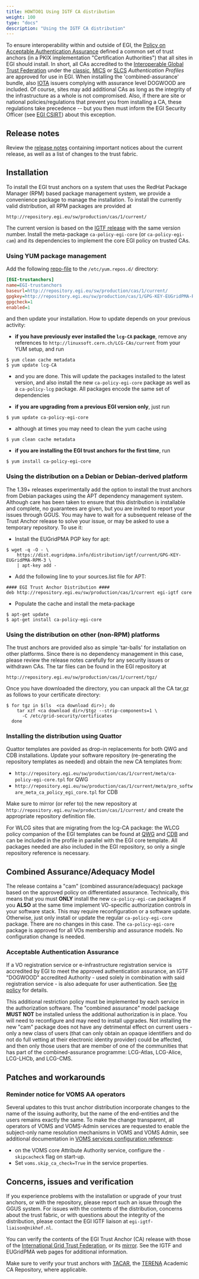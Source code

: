 ```yaml
---
title: HOWTO01 Using IGTF CA distribution
weight: 100
type: "docs"
description: "Using the IGTF CA distribution"
---
```


To ensure interoperability within and outside of EGI, the
[Policy on Acceptable Authentication Assurance](https://documents.egi.eu/document/2930)
defined a common set of trust anchors (in a PKIX implementation "Certification
Authorities") that all sites in EGI should install. In short, all CAs accredited
to the [Interoperable Global Trust Federation](http://www.igtf.net/) under the
[classic](https://www.igtf.net/ap/classic/),
[MICS](https://www.igtf.net/ap/mics/) or [SLCS](https://www.igtf.net/ap/slcs/)
_Authentication Profiles_ are approved for use in EGI. When installing the
'combined-assurance' bundle, also [IOTA](https://www.igtf.net/ap/iota/) issuers
complying with assurance level DOGWOOD are included. Of course, sites may add
additional CAs as long as the integrity of the infrastructure as a whole is not
compromised. Also, if there are site or national policies/regulations that
prevent you from installing a CA, these regulations take precedence -- but you
then must inform the EGI Security Officer (see
[EGI CSIRT](https://confluence.egi.eu/display/EGIBG/CSIRT)) about this
exception.

## Release notes

Review the
[release notes](http://repository.egi.eu/sw/production/cas/1/current/README.txt)
containing important notices about the current release, as well as a list of
changes to the trust fabric.

## Installation

To install the EGI trust anchors on a system that uses the RedHat Package
Manager (RPM) based package management system, we provide a convenience package
to manage the installation. To install the currently valid distribution, all RPM
packages are provided at

```text
http://repository.egi.eu/sw/production/cas/1/current/
```

The current version is based on the
[IGTF release](https://dl.igtf.net/distribution/igtf/current/) with the same
version number. Install the meta-package `ca-policy-egi-core` (or
`ca-policy-egi-cam`) and its dependencies to implement the core EGI policy on
trusted CAs.

### Using YUM package management

Add the following
[repo-file](http://repository.egi.eu/sw/production/cas/1/current/repo-files/EGI-trustanchors.repo)
to the `/etc/yum.repos.d/` directory:

```ini
[EGI-trustanchors]
name=EGI-trustanchors
baseurl=http://repository.egi.eu/sw/production/cas/1/current/
gpgkey=http://repository.egi.eu/sw/production/cas/1/GPG-KEY-EUGridPMA-RPM-3
gpgcheck=1
enabled=1
```

and then update your installation. How to update depends on your previous
activity:

- **if you have previously ever installed the `lcg-CA` package**, remove any
  references to `http://linuxsoft.cern.ch/LCG-CAs/current` from your YUM setup,
  and run

```shell
$ yum clean cache metadata
$ yum update lcg-CA
```

- and you are done. This will update the packages installed to the latest
  version, and also install the new `ca-policy-egi-core` package as well as a
  `ca-policy-lcg` package. All packages encode the same set of dependencies

- **if you are upgrading from a previous EGI version only**, just run

```shell
$ yum update ca-policy-egi-core
```

- although at times you may need to clean the yum cache using

```shell
$ yum clean cache metadata
```

- **if you are installing the EGI trust anchors for the first time**, run

```shell
$ yum install ca-policy-egi-core
```

### Using the distribution on a Debian or Debian-derived platform

The 1.39+ releases experimentally add the option to install the trust anchors
from Debian packages using the APT dependency management system. Although care
has been taken to ensure that this distribution is installable and complete, no
guarantees are given, but you are invited to report your issues through GGUS.
You may have to wait for a subsequent release of the Trust Anchor release to
solve your issue, or may be asked to use a temporary repository. To use it:

- Install the EUGridPMA PGP key for apt:

```shell
$ wget -q -O - \
    https://dist.eugridpma.info/distribution/igtf/current/GPG-KEY-EUGridPMA-RPM-3 \
    | apt-key add -
```

- Add the following line to your sources.list file for APT:

```shell
#### EGI Trust Anchor Distribution ####
deb http://repository.egi.eu/sw/production/cas/1/current egi-igtf core
```

- Populate the cache and install the meta-package

```shell
$ apt-get update
$ apt-get install ca-policy-egi-core
```

### Using the distribution on other (non-RPM) platforms

The trust anchors are provided also as simple 'tar-balls' for installation on
other platforms. Since there is no dependency management in this case, please
review the release notes carefully for any security issues or withdrawn CAs. The
tar files can be found in the EGI repository at

```text
http://repository.egi.eu/sw/production/cas/1/current/tgz/
```

Once you have downloaded the directory, you can unpack all the CA tar,gz as
follows to your certificate directory:

```shell
$ for tgz in $(ls  <ca download dir>); do
    tar xzf <ca download dir>/$tgz --strip-components=1 \
      -C /etc/grid-security/certificates
  done
```

### Installing the distribution using Quattor

Quattor templates are povided as drop-in replacements for both QWG and CDB
installations. Update your software repository (re-generating the repository
templates as needed) and obtain the new CA templates from:

- `http://repository.egi.eu/sw/production/cas/1/current/meta/ca-policy-egi-core.tpl`
  for QWG
- `http://repository.egi.eu/sw/production/cas/1/current/meta/pro_software_meta_ca_policy_egi_core.tpl`
  for CDB

Make sure to mirror (or refer to) the new repository at
`http://repository.egi.eu/sw/production/cas/1/current/` and create the
appropriate repository definition file.

For WLCG sites that are migrating from the lcg-CA package: the WLCG policy
companion of the EGI templates can be found at
[QWG](http://lcg-ca.web.cern.ch/lcg-ca/distribution/current/meta/ca-policy-lcg.tpl)
and
[CDB](http://lcg-ca.web.cern.ch/lcg-ca/distribution/current/meta/pro_software_meta_ca_policy_lcg.tpl)
and can be included in the profile in parallel with the EGI core template. All
packages needed are also included in the EGI repository, so only a single
repository reference is necessary.

## Combined Assurance/Adequacy Model

The release contains a "cam" (combined assurance/adequacy) package based on the
approved policy on differentiated assurance. Technically, this means that you
must **ONLY** install the new `ca-policy-egi-cam` packages if you **ALSO** at
the same time implement VO-specific authorization controls in your software
stack. This may require reconfiguration or a software update. Otherwise, just
only install or update the regular `ca-policy-egi-core` package. There are no
changes in this case. The `ca-policy-egi-core` package is approved for all VOs
membership and assurance models. No configuration change is needed.

### Acceptable Authentication Assurance

If a VO registration service or e-infrastructure registration service is
accredited by EGI to meet the approved authentication assurance, an IGTF
"DOGWOOD" accredited Authority - used solely in combination with said
registration service - is also adequate for user authentication. See
[the policy](https://documents.egi.eu/document/2930) for details.

This additional restriction policy must be implemented by each service in the
authorization software. The "combined assurance" model package **MUST NOT** be
installed unless the additional authorization is in place. You will need to
reconfigure and may need to install upgrades. Not installing the new "cam"
package does not have any detrimental effect on current users - only a new class
of users (that can only obtain an opaque identifiers and do not do full vetting
at their electronic identity provider) could be affected, and then only those
users that are member of one of the communities that has part of the
combined-assurance programme: LCG-Atlas, LCG-Alice, LCG-LHCb, and LCG-CMS.

## Patches and workarounds

### Reminder notice for VOMS AA operators

Several updates to this trust anchor distribution incorporate changes to the
name of the issuing authority, but the name of the end-entities and the users
remains exactly the same. To make the change transparent, all operators of VOMS
and VOMS-Admin services are requested to enable the subject-only name resolution
mechanisms in VOMS and VOMS Admin, see additional documentation in
[VOMS services configuration reference](https://italiangrid.github.io/voms/documentation/sysadmin-guide/3.0.14/configuration.html):

- on the VOMS core Attribute Authority service, configure the `-skipcacheck`
  flag on start-up.
- Set `voms.skip_ca_check=True` in the service properties.

## Concerns, issues and verification

If you experience problems with the installation or upgrade of your trust
anchors, or with the repository, please report such an issue through the GGUS
system. For issues with the contents of the distribution, concerns about the
trust fabric, or with questions about the integrity of the distribution, please
contact the EGI IGTF liaison at `egi-igtf-liaison@nikhef.nl`.

You can verify the contents of the EGI Trust Anchor (CA) release with those of
the
[International Grid Trust Federation](https://dist.eugridpma.info/distribution/igtf/current/),
or its [mirror](https://www.apgridpma.org/distribution/). See the IGTF and
EUGridPMA web pages for additional information.

Make sure to verify your trust anchors with [TACAR](https://www.tacar.org/), the
[TERENA](http://www.terena.org) Academic CA Repository, where applicable.

